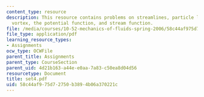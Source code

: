```yaml
---
content_type: resource
description: This resource contains problems on streamlines, particle line, rectilinear
  vortex, the potential function, and stream function.
file: /media/courses/10-52-mechanics-of-fluids-spring-2006/58c44af975d72750b3894b06a370221c_set4.pdf
file_type: application/pdf
learning_resource_types:
- Assignments
ocw_type: OCWFile
parent_title: Assignments
parent_type: CourseSection
parent_uid: 4d21b163-a44e-e0aa-7a83-c50ea8d04d56
resourcetype: Document
title: set4.pdf
uid: 58c44af9-75d7-2750-b389-4b06a370221c
---
```

